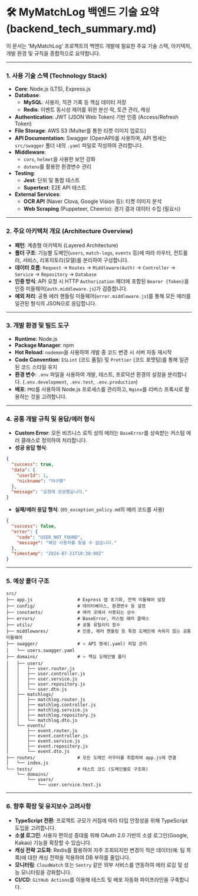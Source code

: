 # 🛠️ MyMatchLog 백엔드 기술 요약 (backend_tech_summary.md)

이 문서는 'MyMatchLog' 프로젝트의 백엔드 개발에 필요한 주요 기술 스택, 아키텍처, 개발 환경 및 규칙을 종합적으로 요약합니다.

---

### 1. 사용 기술 스택 (Technology Stack)

- **Core**: Node.js (LTS), Express.js
- **Database**:
    - **MySQL**: 사용자, 직관 기록 등 핵심 데이터 저장
    - **Redis**: 이벤트 동시성 제어를 위한 분산 락, 토큰 관리, 캐싱
- **Authentication**: JWT (JSON Web Token) 기반 인증 (Access/Refresh Token)
- **File Storage**: AWS S3 (Multer를 통한 티켓 이미지 업로드)
- **API Documentation**: Swagger (OpenAPI)를 사용하며, API 명세는 `src/swagger` 폴더 내의 `.yaml` 파일로 작성하여 관리합니다.
- **Middleware**:
    - `cors`, `helmet`을 사용한 보안 강화
    - `dotenv`를 활용한 환경변수 관리
- **Testing**:
    - **Jest**: 단위 및 통합 테스트
    - **Supertest**: E2E API 테스트
- **External Services**:
    - **OCR API** (Naver Clova, Google Vision 등): 티켓 이미지 분석
    - **Web Scraping** (Puppeteer, Cheerio): 경기 결과 데이터 수집 (필요시)

---

### 2. 주요 아키텍처 개요 (Architecture Overview)

- **패턴**: 계층형 아키텍처 (Layered Architecture)
- **폴더 구조**: 기능별 도메인(`users`, `match-logs`, `events` 등)에 따라 라우터, 컨트롤러, 서비스, 리포지토리(모델)를 분리하여 구성합니다.
- **데이터 흐름**: `Request` → `Routes` → `Middleware(Auth)` → `Controller` → `Service` → `Repository` → `Database`
- **인증 방식**: API 요청 시 HTTP `Authorization` 헤더에 포함된 `Bearer {Token}`을 인증 미들웨어(`auth.middleware.js`)가 검증합니다.
- **예외 처리**: 공통 에러 핸들링 미들웨어(`error.middleware.js`)를 통해 모든 에러를 일관된 형식의 JSON으로 응답합니다.

---

### 3. 개발 환경 및 빌드 도구

- **Runtime**: Node.js
- **Package Manager**: npm
- **Hot Reload**: `nodemon`을 사용하여 개발 중 코드 변경 시 서버 자동 재시작
- **Code Convention**: `ESLint` (코드 품질) 및 `Prettier` (코드 포맷팅)를 통해 일관된 코드 스타일 유지
- **환경 변수**: `.env` 파일을 사용하여 개발, 테스트, 프로덕션 환경의 설정을 분리합니다. (`.env.development`, `.env.test`, `.env.production`)
- **배포**: `PM2`를 사용하여 Node.js 프로세스를 관리하고, `Nginx`를 리버스 프록시로 활용하는 것을 고려합니다.

---

### 4. 공통 개발 규칙 및 응답/에러 형식

- **Custom Error**: 모든 비즈니스 로직 상의 에러는 `BaseError`를 상속받는 커스텀 에러 클래스로 정의하여 처리합니다.
- **성공 응답 형식**:
```json
{
  "success": true,
  "data": {
    "userId": 1,
    "nickname": "야구팬"
  },
  "message": "요청에 성공했습니다."
}
```
- **실패/에러 응답 형식**: (`05_exception_policy.md`의 에러 코드를 사용)
```json
{
  "success": false,
  "error": {
    "code": "USER_NOT_FOUND",
    "message": "해당 사용자를 찾을 수 없습니다."
  },
  "timestamp": "2024-07-21T10:30:00Z"
}
```

---

### 5. 예상 폴더 구조

```
src/
├── app.js                 # Express 앱 초기화, 전역 미들웨어 설정
├── config/                # 데이터베이스, 환경변수 등 설정
├── constants/             # 여러 곳에서 사용되는 상수
├── errors/                # BaseError, 커스텀 에러 클래스
├── utils/                 # 공통 유틸리티 함수
├── middlewares/           # 인증, 에러 핸들링 등 특정 도메인에 속하지 않는 공통 미들웨어
├── swagger/               # ⭐️ API 명세(.yaml) 파일 관리
│   └── users.swagger.yaml
├── domains/               # ⭐️ 핵심 도메인별 폴더
│   ├── users/
│   │   ├── user.router.js
│   │   ├── user.controller.js
│   │   ├── user.service.js
│   │   ├── user.repository.js
│   │   └── user.dto.js
│   ├── matchlogs/
│   │   ├── matchlog.router.js
│   │   ├── matchlog.controller.js
│   │   ├── matchlog.service.js
│   │   ├── matchlog.repository.js
│   │   └── matchlog.dto.js
│   └── events/
│       ├── event.router.js
│       ├── event.controller.js
│       ├── event.service.js
│       ├── event.repository.js
│       └── event.dto.js
├── routes/                # 모든 도메인 라우터를 취합하여 app.js에 연결
│   └── index.js
└── tests/                 # 테스트 코드 (도메인별로 구조화)
    └── domains/
        └── users/
            └── user.service.test.js
```

---

### 6. 향후 확장 및 유지보수 고려사항

- **TypeScript 전환**: 프로젝트 규모가 커짐에 따라 타입 안정성을 위해 TypeScript 도입을 고려합니다.
- **소셜 로그인**: 사용자 편의성 증대를 위해 OAuth 2.0 기반의 소셜 로그인(Google, Kakao) 기능을 확장할 수 있습니다.
- **캐싱 전략 고도화**: Redis를 활용하여 자주 조회되지만 변경이 적은 데이터(예: 팀 목록)에 대한 캐싱 전략을 적용하여 DB 부하를 줄입니다.
- **모니터링**: `CloudWatch` 또는 `Sentry` 같은 외부 서비스를 연동하여 에러 로깅 및 성능 모니터링을 강화합니다.
- **CI/CD**: `GitHub Actions`를 이용해 테스트 및 배포 자동화 파이프라인을 구축합니다. 